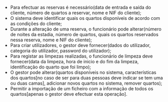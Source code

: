- Para efectuar as reservas é necessário(data de entrada e saída do cliente, número de quartos a reservar, nome e NIF do cliente);
- O sistema deve identificar quais os quartos disponíveis de acordo com as condições do cliente;
- Durante a alteração de uma reserva, o funcionário pode alterar(número de noites da estadia, número de quartos, quais os quartos reservados nessa reserva, nome e NIF do cliente);
- Para criar utilizadores, o gestor deve fornecer(dados do utilizador, categoria do utilizador, password do utilizador);
- Para registar as limpezas realizadas, o funcionário de limpeza deve fornecer(data da limpeza, hora de inicio e do fim da limpeza, identificação do quarto que foi limpo);
- O gestor pode alterar(quartos disponíveis no sistema, características dos quartos[no caso de ser para duas pessoas deve indicar se tem uma ou duas camas], adicionar novos quartos no sistema, remover quartos);
- Permitir a importação de um ficheiro com a informação de todos os quartos[apenas o gestor deve efectuar esta operação].